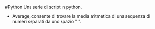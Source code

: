 #Python
Una serie di script in python.
- Average, consente di trovare la media aritmetica di una sequenza di numeri separati da uno spazio " ".
